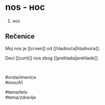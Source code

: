 # nos - нос

1. нос  

## Rečenice

Moj nos je [[crven]] od [[hladnoća|hladnoće]].  

Deci [[curiti]] nos zbog [[prehlada|prehlade]].  

<br>

#vrsta/imenica  
#nivo/A1  

#tema/telo  
#tema/zdravlje  
